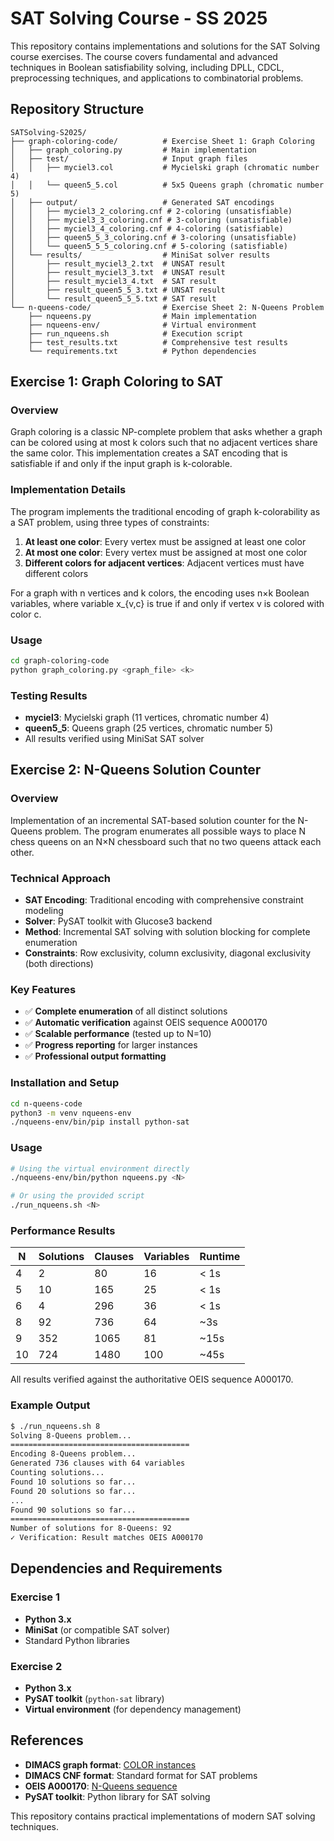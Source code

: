 # SAT Solving Course - SS 2025

This repository contains implementations and solutions for the SAT Solving course exercises. The course covers fundamental and advanced techniques in Boolean satisfiability solving, including DPLL, CDCL, preprocessing techniques, and applications to combinatorial problems.

## Repository Structure

```
SATSolving-S2025/
├── graph-coloring-code/          # Exercise Sheet 1: Graph Coloring
│   ├── graph_coloring.py         # Main implementation
│   ├── test/                     # Input graph files
│   │   ├── myciel3.col           # Mycielski graph (chromatic number 4)
│   │   └── queen5_5.col          # 5x5 Queens graph (chromatic number 5)
│   ├── output/                   # Generated SAT encodings
│   │   ├── myciel3_2_coloring.cnf # 2-coloring (unsatisfiable)
│   │   ├── myciel3_3_coloring.cnf # 3-coloring (unsatisfiable)
│   │   ├── myciel3_4_coloring.cnf # 4-coloring (satisfiable)
│   │   ├── queen5_5_3_coloring.cnf # 3-coloring (unsatisfiable)
│   │   └── queen5_5_5_coloring.cnf # 5-coloring (satisfiable)
│   └── results/                  # MiniSat solver results
│       ├── result_myciel3_2.txt  # UNSAT result
│       ├── result_myciel3_3.txt  # UNSAT result
│       ├── result_myciel3_4.txt  # SAT result
│       ├── result_queen5_5_3.txt # UNSAT result
│       └── result_queen5_5_5.txt # SAT result
└── n-queens-code/                # Exercise Sheet 2: N-Queens Problem
    ├── nqueens.py                # Main implementation
    ├── nqueens-env/              # Virtual environment
    ├── run_nqueens.sh            # Execution script
    ├── test_results.txt          # Comprehensive test results
    └── requirements.txt          # Python dependencies
```

## Exercise 1: Graph Coloring to SAT

### Overview
Graph coloring is a classic NP-complete problem that asks whether a graph can be colored using at most k colors such that no adjacent vertices share the same color. This implementation creates a SAT encoding that is satisfiable if and only if the input graph is k-colorable.

### Implementation Details
The program implements the traditional encoding of graph k-colorability as a SAT problem, using three types of constraints:

1. **At least one color**: Every vertex must be assigned at least one color
2. **At most one color**: Every vertex must be assigned at most one color  
3. **Different colors for adjacent vertices**: Adjacent vertices must have different colors

For a graph with n vertices and k colors, the encoding uses n×k Boolean variables, where variable x_{v,c} is true if and only if vertex v is colored with color c.

### Usage
```bash
cd graph-coloring-code
python graph_coloring.py <graph_file> <k>
```

### Testing Results
- **myciel3**: Mycielski graph (11 vertices, chromatic number 4)
- **queen5_5**: Queens graph (25 vertices, chromatic number 5)
- All results verified using MiniSat SAT solver

## Exercise 2: N-Queens Solution Counter

### Overview
Implementation of an incremental SAT-based solution counter for the N-Queens problem. The program enumerates all possible ways to place N chess queens on an N×N chessboard such that no two queens attack each other.

### Technical Approach
- **SAT Encoding**: Traditional encoding with comprehensive constraint modeling
- **Solver**: PySAT toolkit with Glucose3 backend
- **Method**: Incremental SAT solving with solution blocking for complete enumeration
- **Constraints**: Row exclusivity, column exclusivity, diagonal exclusivity (both directions)

### Key Features
- ✅ **Complete enumeration** of all distinct solutions
- ✅ **Automatic verification** against OEIS sequence A000170
- ✅ **Scalable performance** (tested up to N=10)
- ✅ **Progress reporting** for larger instances
- ✅ **Professional output formatting**

### Installation and Setup
```bash
cd n-queens-code
python3 -m venv nqueens-env
./nqueens-env/bin/pip install python-sat
```

### Usage
```bash
# Using the virtual environment directly
./nqueens-env/bin/python nqueens.py <N>

# Or using the provided script
./run_nqueens.sh <N>
```

### Performance Results
| N | Solutions | Clauses | Variables | Runtime |
|---|-----------|---------|-----------|---------|
| 4 | 2 | 80 | 16 | < 1s |
| 5 | 10 | 165 | 25 | < 1s |
| 6 | 4 | 296 | 36 | < 1s |
| 8 | 92 | 736 | 64 | ~3s |
| 9 | 352 | 1065 | 81 | ~15s |
| 10 | 724 | 1480 | 100 | ~45s |

All results verified against the authoritative OEIS sequence A000170.

### Example Output
```bash
$ ./run_nqueens.sh 8
Solving 8-Queens problem...
========================================
Encoding 8-Queens problem...
Generated 736 clauses with 64 variables
Counting solutions...
Found 10 solutions so far...
Found 20 solutions so far...
...
Found 90 solutions so far...
========================================
Number of solutions for 8-Queens: 92
✓ Verification: Result matches OEIS A000170
```

## Dependencies and Requirements

### Exercise 1
- **Python 3.x**
- **MiniSat** (or compatible SAT solver)
- Standard Python libraries

### Exercise 2
- **Python 3.x** 
- **PySAT toolkit** (`python-sat` library)
- **Virtual environment** (for dependency management)

## References

- **DIMACS graph format**: [COLOR instances](https://mat.tepper.cmu.edu/COLOR/instances.html)
- **DIMACS CNF format**: Standard format for SAT problems
- **OEIS A000170**: [N-Queens sequence](https://oeis.org/A000170)
- **PySAT toolkit**: Python library for SAT solving

This repository contains practical implementations of modern SAT solving techniques.